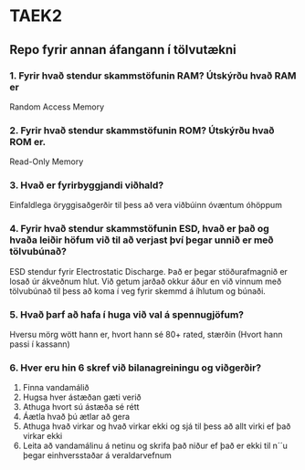 # TAEK2
## Repo fyrir annan áfangann í tölvutækni

### 1. Fyrir hvað stendur skammstöfunin RAM? Útskýrðu hvað RAM er
Random Access Memory

### 2. Fyrir hvað stendur skammstöfunin ROM? Útskýrðu hvað ROM er.
Read-Only Memory

### 3. Hvað er fyrirbyggjandi viðhald?
Einfaldlega öryggisaðgerðir til þess að vera viðbúinn óvæntum óhöppum

### 4. Fyrir hvað stendur skammstöfunin ESD, hvað er það og hvaða leiðir höfum við til að verjast því þegar unnið er með tölvubúnað?
ESD stendur fyrir Electrostatic Discharge. Það er þegar stöðurafmagnið er losað úr ákveðnum hlut. Við getum jarðað okkur áður en við vinnum með tölvubúnað til þess að koma í veg fyrir skemmd á íhlutum og búnaði.

### 5. Hvað þarf að hafa í huga við val á spennugjöfum?
Hversu mörg wött hann er, hvort hann sé 80+ rated, stærðin (Hvort hann passi í kassann)

### 6. Hver eru hin 6 skref við bilanagreiningu og viðgerðir?
1. Finna vandamálið
2. Hugsa hver ástæðan gæti verið
3. Athuga hvort sú ástæða sé rétt
4. Áætla hvað þú ætlar að gera
5. Athuga hvað virkar og hvað virkar ekki og sjá til þess að allt virki ef það virkar ekki
6. Leita að vandamálinu á netinu og skrifa það niður ef það er ekki til n´´u þegar einhversstaðar á veraldarvefnum

